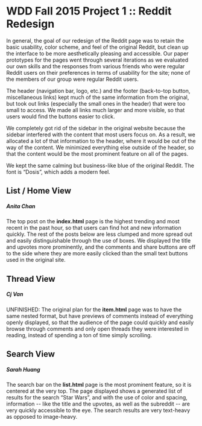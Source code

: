 # WDD Fall 2015 Project 1 :: Reddit Redesign

In general, the goal of our redesign of the Reddit page was to retain the basic usability, color scheme, and feel of the original Reddit, but clean up the interface to be more aesthetically pleasing and accessible. Our paper prototypes for the pages went through several iterations as we evaluated our own skills and the responses from various friends who were regular Reddit users on their preferences in terms of usability for the site; none of the members of our group were regular Reddit users.

The header (navigation bar, logo, etc.) and the footer (back-to-top button, miscellaneous links) kept much of the same information from the original, but took out links (especially the small ones in the header) that were too small to access. We made all links much larger and more visible, so that users would find the buttons easier to click.

We completely got rid of the sidebar in the original website because the sidebar interfered with the content that most users focus on. As a result, we allocated a lot of that information to the header, where it would be out of the way of the content. We minimized everything else outside of the header, so that the content would be the most prominent feature on all of the pages.

We kept the same calming but business-like blue of the original Reddit. The font is “Dosis”, which adds a modern feel.

## List / Home View
##### Anita Chan
The top post on the **index.html** page is the highest trending and most recent in the past hour, so that users can find hot and new information quickly. The rest of the posts below are less clumped and more spread out and easily distinguishable through the use of boxes. We displayed the title and upvotes more prominently, and the comments and share buttons are off to the side where they are more easily clicked than the small text buttons used in the original site.


## Thread View
##### Cj Van
UNFINISHED: The original plan for the **item.html** page was to have the same nested format, but have previews of comments instead of everything openly displayed, so that the audience of the page could quickly and easily browse through comments and only open threads they were interested in reading, instead of spending a ton of time simply scrolling.


## Search View
##### Sarah Huang
The search bar on the **list.html** page is the most prominent feature, so it is centered at the very top. The page displayed shows a generated list of results for the search “Star Wars”, and with the use of color and spacing, information -- like the title and the upvotes, as well as the subreddit -- are very quickly accessible to the eye. The search results are very text-heavy as opposed to image-heavy.

